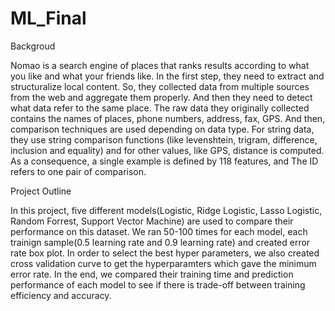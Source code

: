# ML_Final
Backgroud

Nomao is a search engine of places that ranks results according to what you like and what your friends like. In the first step, they need to extract and structuralize local content. So, they collected data from multiple sources from the web and aggregate them properly. And then they need to detect what data refer to the same place.
The raw data they originally collected contains the names of places, phone numbers, address, fax, GPS. And then, comparison techniques are used depending on data type. For string data, 
they use string comparison functions (like levenshtein, trigram, difference, inclusion and equality) and for other values, like GPS, distance is computed. As a consequence, a single example is defined by 118 features, and The ID refers to one pair of comparison. 


Project Outline

In this project, five different models(Logistic, Ridge Logistic, Lasso Logistic, Random Forrest, Support Vector Machine) are used to compare their performance on this dataset. We ran 50-100 times for each model, each trainign sample(0.5 learning rate and 0.9 learning rate) and created error rate box plot. In order to select the best hyper parameters, we also created cross validation curve to get the hyperparamters which gave the minimum error rate. In the end, we compared their training time and prediction performance of each model to see if there is trade-off between training efficiency and accuracy. 

